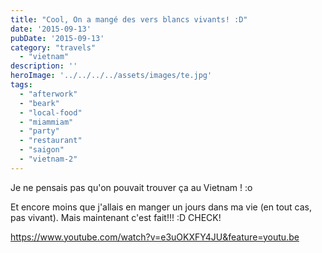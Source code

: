 ```yaml
---
title: "Cool, On a mangé des vers blancs vivants! :D"
date: '2015-09-13'
pubDate: '2015-09-13'
category: "travels"
  - "vietnam"
description: ''
heroImage: '../../../../assets/images/te.jpg'
tags:
  - "afterwork"
  - "beark"
  - "local-food"
  - "miammiam"
  - "party"
  - "restaurant"
  - "saigon"
  - "vietnam-2"
---
```


Je ne pensais pas qu'on pouvait trouver ça au Vietnam ! :o

Et encore moins que j'allais en manger un jours dans ma vie (en tout cas, pas vivant). Mais maintenant c'est fait!!! :D CHECK!

https://www.youtube.com/watch?v=e3uOKXFY4JU&feature=youtu.be
